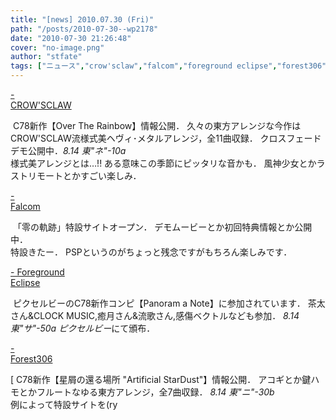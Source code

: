 ```yaml
---
title: "[news] 2010.07.30 (Fri)"
path: "/posts/2010-07-30--wp2178"
date: "2010-07-30 21:26:48"
cover: "no-image.png"
author: "stfate"
tags: ["ニュース","crow'sclaw","falcom","foreground eclipse","forest306"]
---
```


<style type="text/css">
<!--
p {white-space: pre-wrap};
-->
</style>

<a  href="http://paeg0013.crowsclaw.info/" target="_blank">- CROW'SCLAW</a>
<div ><a href="http://paeg0013.crowsclaw.info/"><img src="http://paeg0013.crowsclaw.info/banner468.jpg" alt="" /></a>
C78新作【Over The Rainbow】情報公開．
久々の東方アレンジな今作はCROW'SCLAW流様式美ヘヴィ･メタルアレンジ，全11曲収録．
クロスフェードデモ公開中．<em>8.14 東"ネ"-10a</em>
<div >様式美アレンジとは…!! ある意味この季節にピッタリな音かも．
風神少女とかラストリモートとかすごい楽しみ．</div></div>

<a  href="http://www.falcom.com/zero_psp/" target="_blank">- Falcom</a>
<div ><a href="http://www.falcom.com/zero_psp/index.html"><img src="http://stfate.net/wp-content/uploads/2010/07/zero_banner_s.jpg" alt="" /></a>
「零の軌跡」特設サイトオープン．
デモムービーとか初回特典情報とか公開中．
<div >特設きたー．
PSPというのがちょっと残念ですがもちろん楽しみです．</div></div>

<a  href="http://www.fg-eclipse.net/" target="_blank">- Foreground Eclipse</a>
<div ><a href="http://www.pixelbee.jp/panorama/index.html"><img src="http://www.pixelbee.jp/panorama/banner05.jpg" alt="" /></a>
ピクセルビーのC78新作コンピ【Panoram a Note】に参加されています．
茶太さん&CLOCK MUSIC,癒月さん&流歌さん,感傷ベクトルなども参加．
<em>8.14 東"サ"-50a ピクセルビー</em>にて頒布．</div>

<a  href="http://f306.stfate.net/c78/" target="_blank">- Forest306</a>
<div ><a href="http://f306.stfate.net/c78/"><img src="http://f306.stfate.net/c78/banner/banner_l.png" alt="" /></a>[
C78新作【星屑の還る場所 "Artificial StarDust"】情報公開．
アコギとか鍵ハモとかフルートなゆる東方アレンジ，全7曲収録．
<em>8.14 東"ニ"-30b</em>
<div >例によって特設サイトを(ry</div></div>